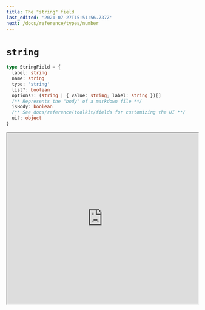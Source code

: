 ```yaml
---
title: The "string" field
last_edited: '2021-07-27T15:51:56.737Z'
next: /docs/reference/types/number
---
```


# `string`

```ts
type StringField = {
  label: string
  name: string
  type: 'string'
  list?: boolean
  options?: (string | { value: string; label: string })[]
  /** Represents the "body" of a markdown file **/
  isBody: boolean
  /** See docs/reference/toolkit/fields for customizing the UI **/
  ui?: object
}
```

<iframe width="100%" height="450px" src="https://tina-playground.vercel.app/iframestring" />

### With `options`

Specifying an `options` array will provide a selection list

<iframe width="100%" height="450px" src="https://tina-playground.vercel.app/iframestring-options" />

### As a `list`

Setting `list: true` will make the value an array

<iframe width="100%" height="450px" src="https://tina-playground.vercel.app/iframestring-list" />

### As a `list` with `options`

Setting `list: true` and providing `options` will make the value an array with a selection list

<iframe width="100%" height="450px" src="https://tina-playground.vercel.app/iframestring-list-options" />

## The `isBody` property

When working with markdown, you can indicate that a given field should repesent the markdown body

<iframe width="100%" height="450px" src="https://tina-playground.vercel.app/iframestring-body" />

## Overriding the component

By default, the `text` field is used for strings. To use a different core field plugin, specify it with the `ui.component` property

<iframe width="100%" height="450px" src="https://tina-playground.vercel.app/iframestring-textarea" />

## Providing a custom component

You can create your own components by adding them to the CMS

<iframe width="100%" height="450px" src="https://tina-playground.vercel.app/iframestring-custom" />
